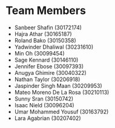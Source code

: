 # Team Members

- Sanbeer Shafin (30172174)
- Hajra Athar (30165187)
- Roland Bako (30150358)
- Yadwinder Dhaliwal (30231610)
- Min Oh (30099454)
- Sage Kennard (30146110)
- Jennifer Ebose (30097393)
- Anugya Ghimire (30040322)
- Nathan Taylor (30206918)
- Jaspinder Singh Maan (30209953)
- Mateo Moreno De La Rosa (30210113)
- Sunny Sran (30150742)
- Isaac Nield (30096204)
- Umar Mohammed Yousuf (30163792)
- Lara Agabrian (30207402)